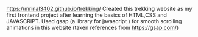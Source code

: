 https://mrinal3402.github.io/trekking/
Created this trekking website as my first frontend project after learning the basics of HTML,CSS and JAVASCRIPT.
Used gsap (a library for javascript ) for smooth scrolling animations in this website (taken references from https://gsap.com/)

